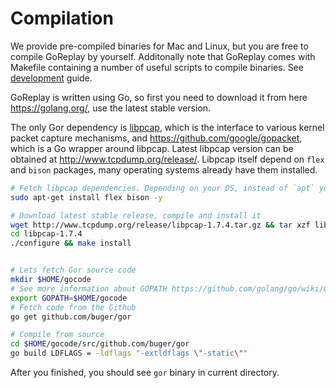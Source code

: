 # Compilation

We provide pre-compiled binaries for Mac and Linux, but you are free to compile GoReplay by yourself.
Additonally note that GoReplay comes with Makefile containing a number of useful scripts to compile binaries. See [development](/docs/guides/development) guide.

GoReplay is written using Go, so first you need to download it from here https://golang.org/, use the latest stable version. 

The only Gor dependency is [libpcap](https://github.com/the-tcpdump-group/libpcap), which is the interface to various kernel packet capture mechanisms, and https://github.com/google/gopacket, which is a Go wrapper around libpcap. Latest libpcap version can be obtained at http://www.tcpdump.org/release/. Libpcap itself depend on `flex` and `bison` packages, many operating systems already have them installed.

```bash
# Fetch libpcap dependencies. Depending on your OS, instead of `apt` you will use `yum` or `rpm`, or `brew` on Mac.
sudo apt-get install flex bison -y

# Download latest stable release, compile and install it
wget http://www.tcpdump.org/release/libpcap-1.7.4.tar.gz && tar xzf libpcap-1.7.4.tar.gz
cd libpcap-1.7.4
./configure && make install


# Lets fetch Gor source code
mkdir $HOME/gocode
# See more information about GOPATH https://github.com/golang/go/wiki/GOPATH
export GOPATH=$HOME/gocode
# Fetch code from the Github
go get github.com/buger/gor

# Compile from source
cd $HOME/gocode/src/github.com/buger/gor
go build LDFLAGS = -ldflags "-extldflags \"-static\""
```

After you finished, you should see `gor` binary in current directory. 

